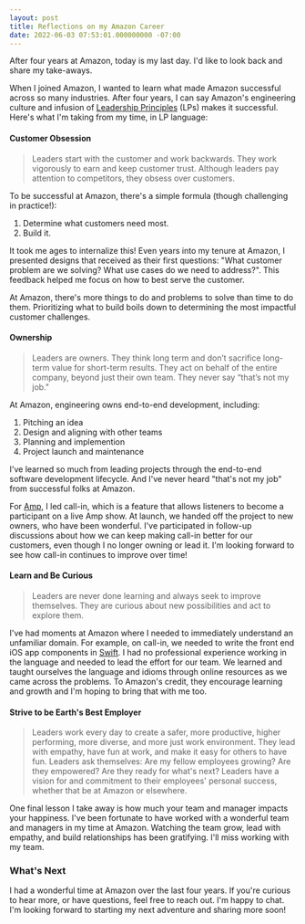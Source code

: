 ```yaml
---
layout: post
title: Reflections on my Amazon Career
date: 2022-06-03 07:53:01.000000000 -07:00
---
```


After four years at Amazon, today is my last day.
I'd like to look back and share my take-aways.

When I joined Amazon, I wanted to learn what made Amazon successful across so
many industries. After four years, I can say Amazon's
engineering culture and infusion of [Leadership
Principles](https://www.amazon.jobs/en/principles) (LPs) makes it successful.
Here's what I'm taking from my time, in LP language:

#### Customer Obsession

> Leaders start with the customer and work backwards. They work vigorously to
earn and keep customer trust. Although leaders pay attention to competitors,
they obsess over customers.

To be successful at Amazon, there's a simple formula (though challenging in practice!):
1. Determine what customers need most.
2. Build it.

It took me ages to internalize this!
Even years into my tenure at Amazon, I presented designs that received as
their first questions: "What customer problem are we solving? What use cases
do we need to address?". This feedback helped me focus on how to best serve the
customer.

At Amazon, there's more things to do and problems to solve than time to do them.
Prioritizing what to build boils down to determining the most
impactful customer challenges.

#### Ownership

> Leaders are owners. They think long term and don’t sacrifice long-term value
for short-term results. They act on behalf of the entire company, beyond just
their own team. They never say “that’s not my job."

At Amazon, engineering owns end-to-end development, including:
1. Pitching an idea
2. Design and aligning with other teams
4. Planning and implemention
5. Project launch and maintenance

I've learned so much from leading projects through the end-to-end software
development lifecycle. And I've never heard "that's not my job"
from successful folks at Amazon.

For [Amp](https://www.onamp.com/), I led call-in, which is a feature that
allows listeners to become a participant on a live Amp show.
At launch, we handed off the project to new owners, who have been wonderful. I've
participated in follow-up discussions about how we can keep making call-in
better for our customers, even though I no longer owning or lead it. I'm
looking forward to see how call-in continues to improve over time!

#### Learn and Be Curious

> Leaders are never done learning and always seek to improve themselves. They
are curious about new possibilities and act to explore them.

I've had moments at Amazon where I needed to
immediately understand an unfamiliar domain. For example, on call-in, we needed
to write the front end iOS app components in [Swift](https://developer.apple.com/swift/).
I had no professional experience working in the language and needed to lead the
effort for our team. We learned and taught ourselves the language and idioms
through online resources as we came across the problems.
To Amazon's credit, they encourage learning and growth
and I'm hoping to bring that with me too.

#### Strive to be Earth's Best Employer

> Leaders work every day to create a safer, more productive, higher performing,
more diverse, and more just work environment. They lead with empathy, have fun
at work, and make it easy for others to have fun. Leaders ask themselves: Are my
fellow employees growing? Are they empowered? Are they ready for what's next?
Leaders have a vision for and commitment to their employees' personal success,
whether that be at Amazon or elsewhere.

One final lesson I take away is how much your team and manager impacts your
happiness. I've been fortunate to have worked with a wonderful team and managers
in my time at Amazon. Watching the team grow, lead with empathy, and build
relationships has been gratifying. I'll miss working with my team.

### What's Next

I had a wonderful time at Amazon over the last four years. If you're curious to hear
more, or have questions, feel free to reach out. I'm happy to chat. I'm
looking forward to starting my next adventure and sharing more soon!

